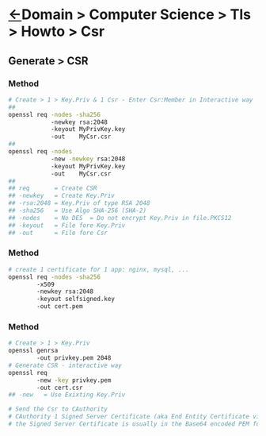 # [&larr;][Repo_Readme]Domain > Computer Science > Tls > Howto > Csr

[//]: #(Reference)
[Repo_Readme]:    ../list/object_list.md

## Generate > CSR
### Method
```bash
# Create > 1 > Key.Priv & 1 Csr - Enter Csr:Member in Interactive way
##
openssl req -nodes -sha256
            -newkey rsa:2048  
            -keyout MyPrivKey.key 
            -out    MyCsr.csr
##
openssl req -nodes 
            -new -newkey rsa:2048  
            -keyout MyPrivKey.key 
            -out    MyCsr.csr            
##            
## req       = Create CSR            
## -newkey   = Create Key.Priv
## -rsa:2048 = Key.Priv of type RSA 2048
## -sha256   = Use Algo SHA-256 (SHA-2)
## -nodes    = No DES  = Do not encrypt Key.Priv in file.PKCS12
## -keyout   = File fore Key.Priv
## -out      = File fore Csr
```
### Method
```bash
# create 1 certificate for 1 app: nginx, mysql, ...
openssl req -nodes -sha256
        -x509   
        -newkey rsa:2048 
        -keyout selfsigned.key 
        -out cert.pem
```
### Method


```bash
# Create > 1 > Key.Priv
openssl genrsa  
        -out privkey.pem 2048
# Generate CSR - interactive way
openssl req 
        -new -key privkey.pem
        -out cert.csr
## -new   = Use Exixting Key.Priv

# Send the Csr to CAuthority
# CAuthority 1 Signed Server Certificate (aka End Entity Certificate via email)
# the Signed Server Certificate is usually in the Base64 encoded PEM format.
```

